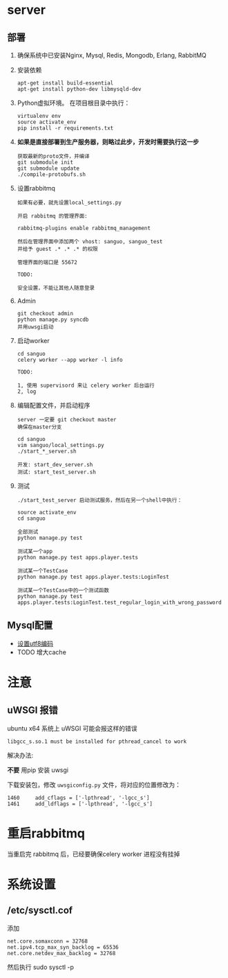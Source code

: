 # server

## 部署

1.  确保系统中已安装Nginx, Mysql, Redis, Mongodb, Erlang, RabbitMQ

2.  安装依赖
    
    ```
    apt-get install build-essential
    apt-get install python-dev libmysqld-dev
    ```

3.  Python虚拟环境。 在项目根目录中执行：

    ```
    virtualenv env
    source activate_env
    pip install -r requirements.txt
    ```

4.  **如果是直接部署到生产服务器，则略过此步，开发时需要执行这一步**

    ```
    获取最新的proto文件，并编译
    git submodule init
    git submodule update
    ./compile-protobufs.sh
    ```


5.  设置rabbitmq

    ```
    如果有必要，就先设置local_settings.py

    开启 rabbitmq 的管理界面:

    rabbitmq-plugins enable rabbitmq_management

    然后在管理界面中添加两个 vhost: sanguo, sanguo_test
    并给予 guest .* .* .* 的权限

    管理界面的端口是 55672

    TODO:

    安全设置，不能让其他人随意登录
    ```



6.  Admin

    ```
    git checkout admin
    python manage.py syncdb
    并用uwsgi启动
    ```


7.  启动worker

    ```
    cd sanguo
    celery worker --app worker -l info

    TODO:

    1, 使用 supervisord 来让 celery worker 后台运行
    2, log
    ```


8.  编辑配置文件，并启动程序

    ```
    server 一定要 git checkout master
    确保在master分支

    cd sanguo
    vim sanguo/local_settings.py
    ./start_*_server.sh

    开发: start_dev_server.sh
    测试: start_test_server.sh
    ```

9.  测试

    ```
    ./start_test_server 启动测试服务，然后在另一个shell中执行：

    source activate_env
    cd sanguo

    全部测试
    python manage.py test   

    测试某一个app
    python manage.py test apps.player.tests

    测试某一个TestCase
    python manage.py test apps.player.tests:LoginTest

    测试某一个TestCase中的一个测试函数
    python manage.py test apps.player.tests:LoginTest.test_regular_login_with_wrong_password
    ```
    


## Mysql配置

*   [设置utf8编码][1]
*   TODO 增大cache


[1]: http://stackoverflow.com/questions/3513773/change-mysql-default-character-set-to-utf8-in-my-cnf


# 注意

## uWSGI 报错

ubuntu x64 系统上 uWSGI 可能会报这样的错误

`libgcc_s.so.1 must be installed for pthread_cancel to work`

解决办法:

**不要** 用pip 安装 uwsgi

下载安装包，修改 `uwsgiconfig.py` 文件，将对应的位置修改为：

```
1460     add_cflags = ['-lpthread', '-lgcc_s']
1461     add_ldflags = ['-lpthread', '-lgcc_s']
```

# 重启rabbitmq

当重启完 rabbitmq 后，已经要确保celery worker 进程没有挂掉


# 系统设置

## /etc/sysctl.cof

添加

```
net.core.somaxconn = 32768
net.ipv4.tcp_max_syn_backlog = 65536
net.core.netdev_max_backlog = 32768
```
然后执行 sudo sysctl -p

